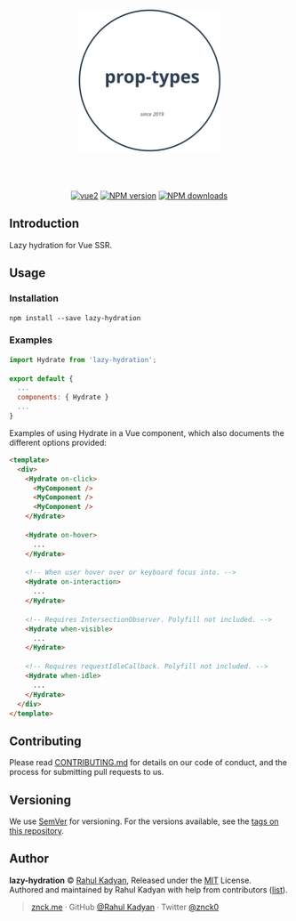 <div class="text-xs-center" align="center" style="margin: 20px">
  <img src="./logo.svg" height="255" alt="lazy-hydration">
</div><br><br>

<div class="text-xs-center" align="center">

  [![vue2](https://img.shields.io/badge/vue-2.x-brightgreen.svg)](https://vuejs.org/)
  [![NPM version](https://img.shields.io/npm/v/lazy-hydration.svg?style=flat)](https://npmjs.com/package/lazy-hydration)
  [![NPM downloads](https://img.shields.io/npm/dm/lazy-hydration.svg?style=flat)](https://npmjs.com/package/lazy-hydration)

</div>

## Introduction

Lazy hydration for Vue SSR.


## Usage

### Installation

```shell
npm install --save lazy-hydration
```

### Examples

```js
import Hydrate from 'lazy-hydration';

export default {
  ...
  components: { Hydrate }
  ...
}
```

Examples of using Hydrate in a Vue component, which also
documents the different options provided:

```html
<template>
  <div>
    <Hydrate on-click>
      <MyComponent />
      <MyComponent />
      <MyComponent />
    </Hydrate>

    <Hydrate on-hover>
      ...
    </Hydrate>

    <!-- When user hover over or keyboard focus into. -->
    <Hydrate on-interaction>
      ...
    </Hydrate>

    <!-- Requires IntersectionObserver. Polyfill not included. -->
    <Hydrate when-visible>
      ...
    </Hydrate>

    <!-- Requires requestIdleCallback. Polyfill not included. -->
    <Hydrate when-idle>
      ...
    </Hydrate>
  </div>
</template>
```

## Contributing

Please read [CONTRIBUTING.md](CONTRIBUTING.md) for details on our code of conduct, and the process for submitting pull requests to us.

## Versioning

We use [SemVer](http://semver.org/) for versioning. For the versions available, see the [tags on this repository](https://github.com/znck/lazy-hydration/releases).

## Author

**lazy-hydration** © [Rahul Kadyan](https://github.com/znck), Released under the [MIT](./LICENSE) License.<br>
Authored and maintained by Rahul Kadyan with help from contributors ([list](https://github.com/znck/lazy-hydration-temp/contributors)).

> [znck.me](https://znck.me) · GitHub [@Rahul Kadyan](https://github.com/znck) · Twitter [@znck0](https://twitter.com/@znck0)
